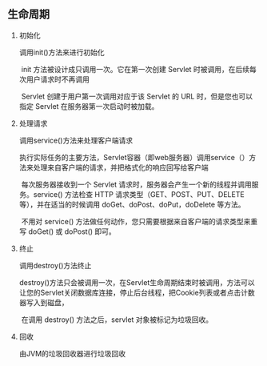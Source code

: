 ## 生命周期

1. 初始化

   调用init()方法来进行初始化

   ​		init 方法被设计成只调用一次。它在第一次创建 Servlet 时被调用，在后续每次用户请求时不再调用

   ​		Servlet 创建于用户第一次调用对应于该 Servlet 的 URL 时，但是您也可以指定 Servlet 在服务器第一次启动时被加载。

2. 处理请求

   调用service()方法来处理客户端请求

   ​		执行实际任务的主要方法，Servlet容器（即web服务器）调用service（）方法来处理来自客户端的请求，并把格式化的响应回写给客户端

   ​		每次服务器接收到一个 Servlet 请求时，服务器会产生一个新的线程并调用服务。service() 方法检查 HTTP 请求类型（GET、POST、PUT、DELETE 等），并在适当的时候调用 doGet、doPost、doPut，doDelete 等方法。

   ​		不用对 service() 方法做任何动作，您只需要根据来自客户端的请求类型来重写 doGet() 或 doPost() 即可。

3. 终止

   调用destroy()方法终止

   ​		destroy()方法只会被调用一次，在Servlet生命周期结束时被调用，方法可以让您的Servlet关闭数据库连接，停止后台线程，把Cookie列表或者点击计数器写入到磁盘，

   ​		在调用 destroy() 方法之后，servlet 对象被标记为垃圾回收。

4. 回收

   由JVM的垃圾回收器进行垃圾回收